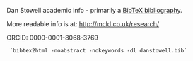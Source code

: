 Dan Stowell academic info - primarily a [BibTeX bibliography](danstowell.bib).

More readable info is at: http://mcld.co.uk/research/

ORCID: 0000-0001-8068-3769


     `bibtex2html -noabstract -nokeywords -dl danstowell.bib`

